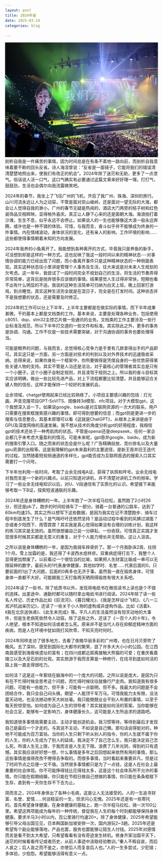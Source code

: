 ```yaml
---
layout: post
title: 2024年鉴
date: 2025-03-19
categories: blog

---
```

![Alt text](/img/8.jpg)
剖析自我是一件痛苦的事情，因为时间总是在有条不紊地一路向前，而剖析自我意味着要不断的回头反省。诗人海涅曾说：“反省是一面镜子，它能将我们的错误清清楚楚地照出来，使我们有改正的机会”。2024年除了迷茫和无助，更多了一点泄气。俗话说人活一口气，这口气确实有必要通过这篇文章来好好理一理。打打气、鼓鼓劲，生活也会偶尔向我流露微笑吧。

2024年的春节，我坐上了飞往广州的飞机，开启了我广州、珠海、深圳的旅行。山川河流永远让人为之动容，不管是面对崇山峻岭，还是面对一望无际的大海，都会让人觉得自我的渺小。广州的春节无疑是热闹的，酒店大门两旁的桔子树和红色装饰品交相辉映，显得格外喜庆。真正让人静下心来的还是面朝大海。海浪拍打着沙滩，生生不息，似乎永远不会停止。如果说人的一生也能够像这大浪一般永远奔腾，或许也是一种不错的体验。可惜，与我而言，奋斗似乎并不能够成为终身的一件事情。内在情绪波动，身体状况的变化，还有亲人的影响，工作环境的影响……这些都使得事情朝着未知的方向发展。

2024年我养的小鱼离开了。我能想到各种离开的方式，毕竟我只是养鱼的新手，可没想到却是这样的一种方式。这也反映了我这一段时间以来的精神状态---对事情协调的能力已经出现了问题，而小鱼离开事件只是这种精神状态的一种侧面表现。其实这种状态往小里讲是管理个人事务及生活，往大来说是对未来人生规划的欠考虑。这一年中，我尝试了一段时间完全不规划自己的生活，将生活的节奏弄得异常简单，这背后是抛弃很多应该做的事情。结果感觉人生过得非常快，短期也看不出有什么明显的不适。我说的这种生活简单可归纳为白天上班，晚上回家打游戏，到点睡觉。其实这种生活完全就是在混日子，完全是在打发时间。这种状态并不是我想要的状态，还是需要及时修正。

2024年的工作可以分上下半年，上半年主要都是在做实际的事情，而下半年成果甚微，干的基本上都是文档类的工作。基本来说，主要是处理各种业务，包括使用c8051、dsp、stm32主控芯片做一些通讯的业务。文档类的工作主要涉及一些行业标准及规范，所以下半年打交道的一些文件和标准。其实除此之外，更多的事务是协调、沟通。工作不仅是一些技术需要突破，对于沟通协调的事务也要处理得当。

可能是眼界的问题，与我而言，总觉得核心竞争力是手里有几款拿得出手的产品即可。其实这只是一方面，另一方面是对技术的判别以及对外界技术的迅速吸收采纳。总得来说，如果你身处一个框架中，你所要做得是凭借自身的一些优势获得某些关键人物的支持。其实不管是人治还是法治，对于最核心的管理者其实总是只有一个小圈子。这个小圈子会制定规则，并且凌驾于规则之上。所以我的奋斗目标其实应该明确，做出一些比较先进产品，对上下流程都要比较清楚，并且能够迎合关键人物的信任，这样才能保持一个较好的发展机会。

业余领域，chatgpt使用起来已经比较熟练了。小项目主要感兴趣的包括：灯光画、声音克隆项目GPT-SoVITS、图像转3d模型、nfc项目。对于大模型gpt，这个我想深入谈一下。如果说google、baidu是对互联网资源的一次大的联系，用户只需要在搜索框搜索感兴趣的事情，即可得到想要的信息；而gpt则是更进一步的搜索与信息整合。其基本原理可以看《这就是ChatGPT》，从根本上来讲是由于GPU及深度网络的高速发展。我不想从技术的角度分析gpt的好用程度，我相信gpt的技术还处于一种秀肌肉的状态。不管是openai还是deepseek，任何一家企业都几乎未考虑大量盈利的情况。可是未来呢，gpt吞并google、baidu，成为新的搜索引擎入口。随之而来的状态会是什么呢？广告精确投放、竞价排名以及大量gpu资源的出租等。这是我理解的gpt未来盈利的主要途径，是新王吞并旧王迭代的过程。当然随着短视频通道的多样化，gpt能否成为互联网首选的搜索入口其实需要打一个问号。

下半年也利用一些时间，考取了业余无线电A证，获得了执照和呼号。业余无线电对我而言是一个新的兴趣点。以前只知道对讲机，并不清楚对讲机工作的频率。学习了一些业余无线电知识以后，对U、V段通信有了实质化的认识。希望接下来能够考取一下B证，探索短波通联的乐趣。

2024年还是身体糟糕的一年。上半年跑了一次半程马拉松，虽然跑了2小时26分，但还是pb了。跑步的时间给骑车了一部分。骑着一台普通的公路车，达到了60km均速25。其实之所以想写下这些数据，是因为我实在记不清楚跑步、骑车过程中到底发生了什么？是气喘吁吁还依然坚持？是运动过程中看到的风拂过湖面？亦或者夕阳西下、雨雪霏霏？其实我是真心觉得如果没有合理的训练计划，我这样的练习其实是无效的。虽然很想骗自己说一分耕耘、一份收获。可惜真正实践才发现很多时候其实都是无意义的重复，对于个人能力增长并无帮助。这让人沮丧。

之所以说是身体糟糕的一年，是因为我骑车摔骨折了。那一个月我卧床2周、拄拐1个月。雪上加霜的是，我还得了卡波西水痘样疹。双重病症得打击下，我整个人显得更加颓废了。以前看过一个很恰当的比喻，如果把人生财富比喻成一串可以无限延伸的数字，最前头的1代表身体健康，其他如学时、名誉……代表后面的0。只要前面的1出了大问题，后面的0再多也无济于事。虽然我一直在锻炼身体，可惜身体一直都不大好。可能跟我三天打鱼两天晒网得锻炼有很大关系吧。

2024年读了一些书，除了纸质书以外，发现用电纸书在微信读书上读也是个不错的选择。出差途中、通勤时都可以随时拿出电纸书进行阅读。2024年除了读一些名人传记、历史作品比如《巨流河》、《暮日耀光》、《我是怎样设计飞机》、《八一三淞沪抗战亲历记》，还读了一些关于小人物的虚构或非虚构作品，比如《活着》、《我在北京送快递》、《此生未完成》等。平凡人的生活虽然没有惊天动地的大事件，但是生老病死依然令人动容。除了这些之外，还读了《一百个人的十年》，令人绝望，根本不知道如何活或者怎么死。原来并不是当代人存在抑郁症精神方面的疾病，而是人在环境中犹如雨打风吹零，不知天亮时何时。

2024年同样走访了很多地方，去看了夜晚华丽多彩的广州塔，也在日月贝旁吹了晚风。去了深圳，感受到国际化大都市的繁荣，逛了许多大大小小的公园。在江西南昌感受到海昏侯遗址的富有；在四川成都近距离接触大熊猫的可爱；在重庆看嘉陵江以及大足石刻的壮观。其实旅游于我而言算是一种修行，在找寻到底如何活的路上我一直走得很吃力。

如何活？这是这一年萦绕在脑海中的一个庞大的问题。之所以说是庞大，是因为只有在不忙得时候会思考这个问题，而忙得时候往往就像行尸走肉。我知道我有很多问题，可能有一些能力，但不多；可能有一点聪明，但不多。我最大的问题是不会团结合作，我只会自己闷头搞，期望一人能顶千军万马。可惜我能力太有限，没法震天动地，也没法撼动参天大树丝毫。我只能兢兢业业干别人布置的事情，以至于每天担惊受怕。如何成为自己人生的领导者？其实就是如何活的答案。当你能够在社会立足，能够有一定影响力，身体健康长久，这可能是人生所追求的道路吧。

我知道很多事情我需要主动，主动才能创造机会。我习惯等待，等待到最后才发现自己是最后一个才走的。与其说不主动，不如说是自己懒。那句话说得挺对的，种地不可能成为百万富翁。当你的人生只剩下听从别人的指令，你的人生就不属于你的人生，你的人生成为了别人的延续。我决定不了自己怎么生，我只能决定自己怎么死。所谓人生无上限，于我而言是人生无下限。浪费了几年光阴，得到的只有遗憾。其实我应该好好想一想，什么事情是多年之后回想起来依然有用的事情，那么这些事情是值得孜孜不倦得去争取的。而很多事情，当时看起来重要非凡，但是过了时间节点之后便一文不值。当然很多事情都只是为了一点钱，这是人在社会上最重要的社会体现。你不可能挣得钱比花得钱太多，这是这个社会体系所不允许的事情。你只能在假期结婚，你只能在节假日做自己想做的事情，你只能在条条框框下生存，直到有一天你生存不下去为止。

简而言之，2024年身体出了各种小毛病，这是让人无法接受的。人的一生追寻财富、名誉、爱情……何谈稳妥的一生，但求问心无愧。2025年还是有一些寄托的。首先希望身体健康。在身体健康的基础上，跑一次半程马拉松，骑一次100公里。希望这两项能成为每年的一种传统，督促我在人生的每个时刻都能够保持身体健康。要求半马3小时以内，百公里骑行均速20+。除了身体健康，2025年希望能够引导父母出国见见，日本韩国新加坡安排一次，国内游玩2~3趟。2025年还是希望有个副业能够落地，产品也罢，服务也罢能够让陌生人付钱。2025年对感情而言是看不到太大希望，只希望看看有没有奇迹发生转机。修身齐家治国平天下，迷茫的时候看看传记或者历史，从前人事迹中汲取经验教训。”秦人不暇自哀，而后人哀之；后人哀之而不鉴之，亦使后人而复哀后人也。”人的一生多尝试，少犯错；多体验，少抱怨。希望能够活得有意义一点。
